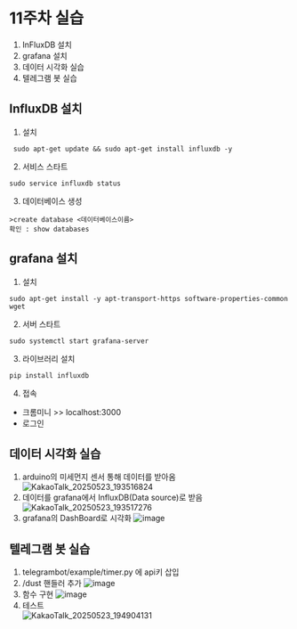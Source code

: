 # 11주차 실습
1. InFluxDB 설치
2. grafana 설치
3. 데이터 시각화 실습
4. 텔레그램 봇 실습

## InfluxDB 설치
1. 설치
```
 sudo apt-get update && sudo apt-get install influxdb -y
```
2. 서비스 스타트
```
sudo service influxdb status
```
3. 데이터베이스 생성
```
>create database <데이터베이스이름>
확인 : show databases 
```

## grafana 설치
1. 설치
```
sudo apt-get install -y apt-transport-https software-properties-common wget
```
2. 서버 스타트
```
sudo systemctl start grafana-server
```
3. 라이브러리 설치
```
pip install influxdb
```
4. 접속
  - 크롬미니 >> localhost:3000
  - 로그인

## 데이터 시각화 실습
1. arduino의 미세먼지 센서 통해 데이터를 받아옴
![KakaoTalk_20250523_193516824](https://github.com/user-attachments/assets/1d4ce16f-7ee2-4e3c-b0fa-170b43aa919b)
2. 데이터를 grafana에서 InfluxDB(Data source)로 받음
![KakaoTalk_20250523_193517276](https://github.com/user-attachments/assets/7d055004-eae8-4a9a-82da-4ca372b77188)
3. grafana의 DashBoard로 시각화
![image](https://github.com/user-attachments/assets/884abe12-c8e7-4abf-bee3-04b10145d8fc)


## 텔레그램 봇 실습
1. telegrambot/example/timer.py 에 api키 삽입
2. /dust 핸들러 추가
![image](https://github.com/user-attachments/assets/c2b902c8-0f4e-49c5-9a37-706db0480baa)
3. 함수 구현
![image](https://github.com/user-attachments/assets/6da4b0bb-c206-4014-8e05-fc04d8e49375)
4. 테스트<br/>
![KakaoTalk_20250523_194904131](https://github.com/user-attachments/assets/24971153-67a4-4d27-917a-810b1d6f5ff5)
